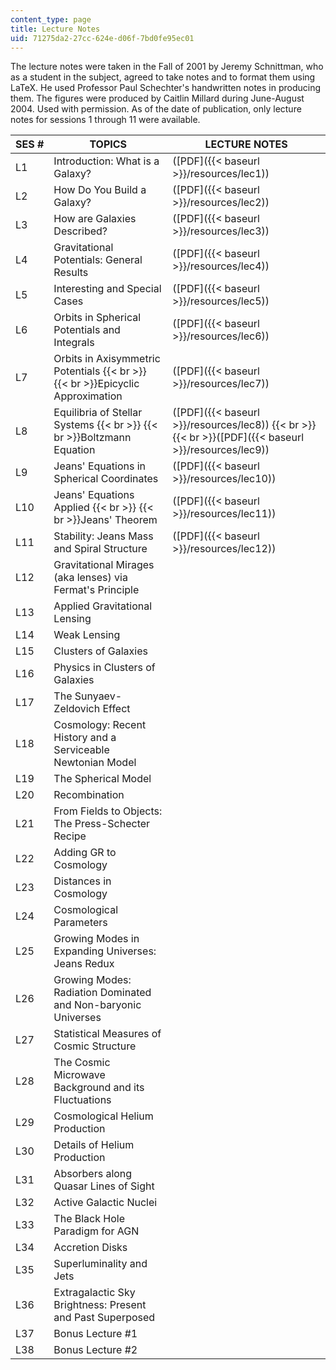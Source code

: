 ```yaml
---
content_type: page
title: Lecture Notes
uid: 71275da2-27cc-624e-d06f-7bd0fe95ec01
---
```


The lecture notes were taken in the Fall of 2001 by Jeremy Schnittman, who as a student in the subject, agreed to take notes and to format them using LaTeX. He used Professor Paul Schechter's handwritten notes in producing them. The figures were produced by Caitlin Millard during June-August 2004. Used with permission. As of the date of publication, only lecture notes for sessions 1 through 11 were available.

| SES # | TOPICS | LECTURE NOTES |
| --- | --- | --- |
| L1 | Introduction: What is a Galaxy? | ([PDF]({{< baseurl >}}/resources/lec1)) |
| L2 | How Do You Build a Galaxy? | ([PDF]({{< baseurl >}}/resources/lec2)) |
| L3 | How are Galaxies Described? | ([PDF]({{< baseurl >}}/resources/lec3)) |
| L4 | Gravitational Potentials: General Results | ([PDF]({{< baseurl >}}/resources/lec4)) |
| L5 | Interesting and Special Cases | ([PDF]({{< baseurl >}}/resources/lec5)) |
| L6 | Orbits in Spherical Potentials and Integrals | ([PDF]({{< baseurl >}}/resources/lec6)) |
| L7 | Orbits in Axisymmetric Potentials  {{< br >}}  {{< br >}}Epicyclic Approximation | ([PDF]({{< baseurl >}}/resources/lec7)) |
| L8 | Equilibria of Stellar Systems  {{< br >}}  {{< br >}}Boltzmann Equation | ([PDF]({{< baseurl >}}/resources/lec8))  {{< br >}}  {{< br >}}([PDF]({{< baseurl >}}/resources/lec9)) |
| L9 | Jeans' Equations in Spherical Coordinates | ([PDF]({{< baseurl >}}/resources/lec10)) |
| L10 | Jeans' Equations Applied  {{< br >}}  {{< br >}}Jeans' Theorem | ([PDF]({{< baseurl >}}/resources/lec11)) |
| L11 | Stability: Jeans Mass and Spiral Structure | ([PDF]({{< baseurl >}}/resources/lec12)) |
| L12 | Gravitational Mirages (aka lenses) via Fermat's Principle | &nbsp; |
| L13 | Applied Gravitational Lensing | &nbsp; |
| L14 | Weak Lensing | &nbsp; |
| L15 | Clusters of Galaxies | &nbsp; |
| L16 | Physics in Clusters of Galaxies | &nbsp; |
| L17 | The Sunyaev-Zeldovich Effect | &nbsp; |
| L18 | Cosmology: Recent History and a Serviceable Newtonian Model | &nbsp; |
| L19 | The Spherical Model | &nbsp; |
| L20 | Recombination | &nbsp; |
| L21 | From Fields to Objects: The Press-Schecter Recipe | &nbsp; |
| L22 | Adding GR to Cosmology | &nbsp; |
| L23 | Distances in Cosmology | &nbsp; |
| L24 | Cosmological Parameters | &nbsp; |
| L25 | Growing Modes in Expanding Universes: Jeans Redux | &nbsp; |
| L26 | Growing Modes: Radiation Dominated and Non-baryonic Universes | &nbsp; |
| L27 | Statistical Measures of Cosmic Structure | &nbsp; |
| L28 | The Cosmic Microwave Background and its Fluctuations | &nbsp; |
| L29 | Cosmological Helium Production | &nbsp; |
| L30 | Details of Helium Production | &nbsp; |
| L31 | Absorbers along Quasar Lines of Sight | &nbsp; |
| L32 | Active Galactic Nuclei | &nbsp; |
| L33 | The Black Hole Paradigm for AGN | &nbsp; |
| L34 | Accretion Disks | &nbsp; |
| L35 | Superluminality and Jets | &nbsp; |
| L36 | Extragalactic Sky Brightness: Present and Past Superposed | &nbsp; |
| L37 | Bonus Lecture #1 | &nbsp; |
| L38 | Bonus Lecture #2 |